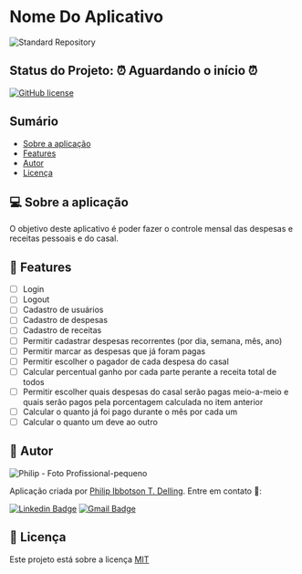 # Nome Do Aplicativo

![Standard Repository](https://repository-images.githubusercontent.com/332830664/4a493700-5f1b-11eb-90a6-a1d7e00262fa)

## **Status do Projeto:** ⏰ Aguardando o início ⏰
<!-- ## **Status do Projeto:** 🔧 Em construção... 🔨 -->
<!-- ## **Status do Projeto:** ✅ Finalizado ✅ -->

[![GitHub license](https://img.shields.io/github/license/PhilipAngular/mfa-personal-cash-flow?color=96C40F)](LICENSE)

## Sumário

- [Sobre a aplicação](#-sobre-a-aplicação)
- [Features](#-features)
    <!-- - [Demonstração da aplicação](#-demonstração-da-aplicação)
    - [Tecnologias escolhidas](#-tecnologias-escolhidas)
    - [Pré-requisitos](#-pré-requisitos)
    - [Instalações](#-instalações)
    - [Configurações](#-configurações)
    - [Subir aplicação](#-subir-aplicação)
    - [Executar testes](#-executar-testes)
    - [Observações Finais](#-observações-finais)
    - [Contribuições](#-contribuições)
    - [Equipe Principal](#-equipe-principal)
    - [Todos da Equipe](#-todos-da-equipe) -->
- [Autor](#-autor)
- [Licença](#-licença)

## 💻 Sobre a aplicação

O objetivo deste aplicativo é poder fazer o controle mensal das despesas e receitas pessoais e do casal.

## 🎯 Features

- [ ] Login
- [ ] Logout
- [ ] Cadastro de usuários
- [ ] Cadastro de despesas
- [ ] Cadastro de receitas
- [ ] Permitir cadastrar despesas recorrentes (por dia, semana, mês, ano)
- [ ] Permitir marcar as despesas que já foram pagas
- [ ] Permitir escolher o pagador de cada despesa do casal
- [ ] Calcular percentual ganho por cada parte perante a receita total de todos
- [ ] Permitir escolher quais despesas do casal serão pagas meio-a-meio e quais serão pagos pela porcentagem calculada no item anterior
- [ ] Calcular o quanto já foi pago durante o mês por cada um
- [ ] Calcular o quanto um deve ao outro

<!-- ## 🎮 Demonstração da aplicação

Url da aplicação hospedada. -->

<!-- ## 🛠 Tecnologias escolhidas

- [Expo](https://expo.io/)
- [Node.js](https://nodejs.org/en/)
- [React](https://pt-br.reactjs.org/)
- [React Native](https://reactnative.dev/)
- [TypeScript](https://www.typescriptlang.org/) -->

<!-- ## 📝 Pré-requisitos

Nesta seção explicarei aquilo que é necessário instalar e configurar para poder subir a aplicação e/ou rodar os testes. -->

<!-- ### 💿 Instalações

- A
- B
- C -->

<!-- ### 🔧 Configurações -->

<!-- #### VSCode

1. A
1. B
1. C -->

<!-- #### Outra tecnologia

1. A
1. B
1. C -->

<!-- ## ▶️ Subir aplicação

1. A
1. B
1. C -->

<!-- ## 🔍 Executar testes

1. A
1. B
1. C -->

<!-- ## 📜 Observações Finais

Breve descrição ao finalizar o projeto. -->

<!-- ## 👪 Contribuições

Agradeço imensamente à todas as pessoas que ajudaram nesse projeto, e por esse motivo esta seção serve para apresentar esses usuários tão bem intensionados. Muito Obrigado!

**OBS.:** Caso você tenha interesse em ser um CONTRIBUIDOR, então por favor leia esse [passo a passo](CONTRIBUTING.md). -->

<!-- ### 🔦 Equipe Principal -->

<!-- prettier-ignore-start -->
<!-- markdownlint-disable -->
<!-- <table>
  <tr>
    <td align="center"><a href="URL_DO_SITE_PRINCIPAL_DO_CONTRIBUIDOR"><img src="URL_DO_AVATAR_GITHUB_DO_CONTRIBUIDOR" width="100px;" alt=""/><br /><sub><b>Nome da Pessoa</b></sub></a><br /><sub>Título Qualquer</sub></td>
    <td align="center"><a href="https://www.linkedin.com/in/philip-delling/"><img src="https://avatars.githubusercontent.com/u/16709062?v=4" width="100px;" alt=""/><br /><sub><b>Philip I. T. Delling</b></sub></a><br /><sub>creator</sub></td>
  </tr> -->
  <!-- <tr>
    <td align="center"><a href="https://github.com/RobertBroersma"><img src="https://avatars0.githubusercontent.com/u/4519828?v=4" width="100px;" alt=""/><br /><sub><b>Robert</b></sub></a><br /><sub>maintainer</sub></td>
    <td align="center"><a href="https://github.com/dthyresson"><img src="https://avatars2.githubusercontent.com/u/1051633?v=4" width="100px;" alt=""/><br /><sub><b>David Thyresson</b></sub></a><br /><sub>maintainer, community</sub></td>
    <td align="center"><a href="https://edamame.studio/"><img src="https://avatars0.githubusercontent.com/u/1521877?v=4" width="100px;" alt=""/><br /><sub><b>Daniel Choudhury</b></sub></a><br /><sub>maintainer, community</sub></td>
    <td align="center"><a href="http://tlundberg.com/"><img src="https://avatars1.githubusercontent.com/u/30793?v=4" width="100px;" alt=""/><br /><sub><b>Tobbe Lundberg</b></sub></a><br /><sub>maintainer</sub></td>
    <td align="center"><a href="https://github.com/aldonline"><img src="https://avatars2.githubusercontent.com/u/154884?v=4" width="100px;" alt=""/><br /><sub><b>Aldo Bucchi</b></sub></a><br /><sub>maintainer</sub></td>
</tr>
<tr>
    <td align="center"><a href="https://github.com/ajcwebdev"><img src="https://avatars0.githubusercontent.com/u/12433465?v=4" width="100px;" alt=""/><br /><sub><b>Anthony Campolo</b></sub></a><br /><sub>advocate</sub></td>
    <td align="center"><a href="https://github.com/clairefro"><img src="https://avatars1.githubusercontent.com/u/9841162?v=4" width="100px;" alt=""/><br /><sub><b>Claire Froelich</b></sub></a><br /><sub>maintainer</sub></td>
</tr> -->
<!-- </table> -->
<!-- markdownlint-restore -->
<!-- prettier-ignore-end -->

<!-- ### 🌟 Todos da equipe

Para ver todos os contribuidores deste probjeto, por favor [clique aqui](CONTRIBUTORS.md). -->

## 👤 Autor

![Philip - Foto Profissional-pequeno](https://user-images.githubusercontent.com/16709062/105726472-e3228700-5f08-11eb-8449-42683562439b.jpg)

Aplicação criada por [Philip Ibbotson T. Delling](https://github.com/PhilipAngular). Entre em contato 👋:

[![Linkedin Badge](https://img.shields.io/badge/-Philip&nbsp;Ibbotson&nbsp;T.&nbsp;Delling-blue?style=flat&logo=Linkedin&logoColor=white&link=https://www.linkedin.com/in/tgmarinho/)](https://www.linkedin.com/in/philip-delling/)
[![Gmail Badge](https://img.shields.io/badge/-philip.i.t.delling@gmail.com-c14438?style=flat&logo=Gmail&logoColor=white&link=mailto:philip.i.t.delling@gmail.com)](mailto:tgmarinho@gmail.com)

## 🌠 Licença

Este projeto está sobre a licença [MIT](LICENSE)
